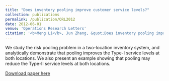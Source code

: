 ```yaml
---
title: "Does inventory pooling improve customer service levels?"
collection: publications
permalink: /publication/ORL2012
date: 2012-06-01
venue: 'Operations Research Letters'
citation: '<b>Meng Li</b>, Jun Zhang, &quot;Does inventory pooling improve customer service levels?&quot; <i>Operations Research Letters</i>, 2012, 40(12), 96–98.'
---
```

We study the risk pooling problem in a two-location inventory system, and analytically demonstrate that pooling improves the Type-I service levels at both locations. We also present an example showing that pooling may reduce the Type-II service levels at both locations.

[Download paper here](https://www.sciencedirect.com/science/article/abs/pii/S0167637711001398)
